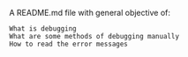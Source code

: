 A README.md file with general objective of:

    What is debugging
    What are some methods of debugging manually
    How to read the error messages

